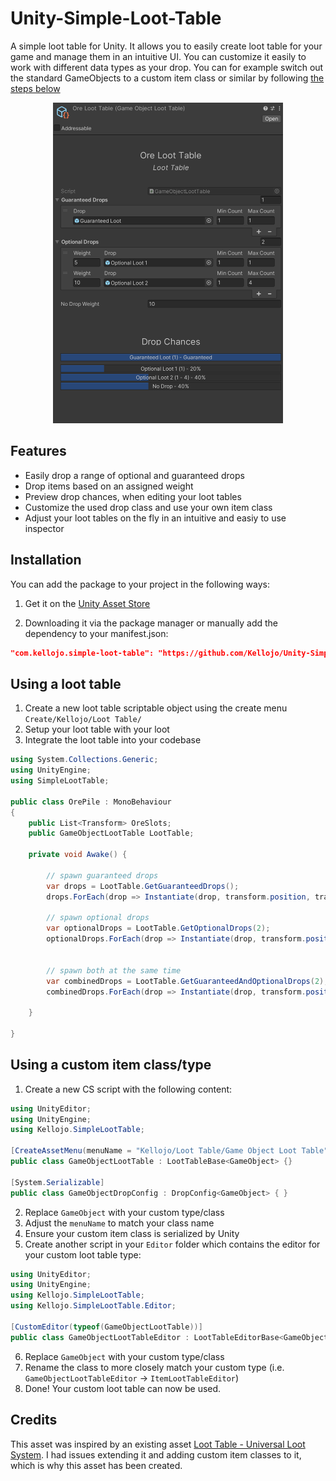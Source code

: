 # Unity-Simple-Loot-Table
A simple loot table for Unity. It allows you to easily create loot table for your game and manage them in an intuitive UI. You can customize it easily to work with different data types as your drop. You can for example switch out the standard GameObjects to a custom item class or similar by following [the steps below](#using-a-custom-item-classtype)


<p align="center">
  <img width="368" height="513" src="/Images/Preview.png">
</p>

## Features
- Easily drop a range of optional and guaranteed drops
- Drop items based on an assigned weight
- Preview drop chances, when editing your loot tables
- Customize the used drop class and use your own item class
- Adjust your loot tables on the fly in an intuitive and easiy to use inspector


## Installation
You can add the package to your project in the following ways:
1. Get it on the [Unity Asset Store](https://assetstore.unity.com/241778/765700)


2. Downloading it via the package manager or manually add the dependency to your manifest.json:

```json
"com.kellojo.simple-loot-table": "https://github.com/Kellojo/Unity-Simple-Loot-Table.git",
```


## Using a loot table
1. Create a new loot table scriptable object using the create menu `Create/Kellojo/Loot Table/`
2. Setup your loot table with your loot
3. Integrate the loot table into your codebase

```cs
using System.Collections.Generic;
using UnityEngine;
using SimpleLootTable;

public class OrePile : MonoBehaviour
{
    public List<Transform> OreSlots;
    public GameObjectLootTable LootTable;

    private void Awake() {

        // spawn guaranteed drops
        var drops = LootTable.GetGuaranteedDrops();
        drops.ForEach(drop => Instantiate(drop, transform.position, transform.rotation));

        // spawn optional drops
        var optionalDrops = LootTable.GetOptionalDrops(2);
        optionalDrops.ForEach(drop => Instantiate(drop, transform.position, transform.rotation));


        // spawn both at the same time
        var combinedDrops = LootTable.GetGuaranteedAndOptionalDrops(2);
        combinedDrops.ForEach(drop => Instantiate(drop, transform.position, transform.rotation));
        
    }

}

```

## Using a custom item class/type

1. Create a new CS script with the following content:

```cs
using UnityEditor;
using UnityEngine;
using Kellojo.SimpleLootTable;

[CreateAssetMenu(menuName = "Kellojo/Loot Table/Game Object Loot Table")]
public class GameObjectLootTable : LootTableBase<GameObject> {}

[System.Serializable]
public class GameObjectDropConfig : DropConfig<GameObject> { }
```

2. Replace `GameObject` with your custom type/class
3. Adjust the `menuName` to match your class name
4. Ensure your custom item class is serialized by Unity
5. Create another script in your `Editor` folder which contains the editor for your custom loot table type:

```cs
using UnityEditor;
using UnityEngine;
using Kellojo.SimpleLootTable;
using Kellojo.SimpleLootTable.Editor;

[CustomEditor(typeof(GameObjectLootTable))]
public class GameObjectLootTableEditor : LootTableEditorBase<GameObject> { }
```

6. Replace `GameObject` with your custom type/class
7. Rename the class to more closely match your custom type (i.e. `GameObjectLootTableEditor` -> `ItemLootTableEditor`)
7. Done! Your custom loot table can now be used.


## Credits
This asset was inspired by an existing asset [Loot Table - Universal Loot System](https://assetstore.unity.com/packages/tools/utilities/loot-table-universal-loot-system-234682). I had issues extending it and adding custom item classes to it, which is why this asset has been created.
